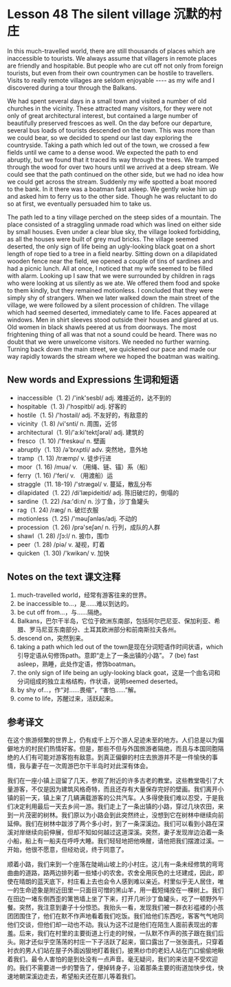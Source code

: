 # Lesson 48 The silent village 沉默的村庄
In this much-travelled world, there are still thousands of places which are inaccessible to tourists. We always assume that villagers in remote places are friendly and hospitable. But people who are cut off not only from foreign tourists, but even from their own countrymen can be hostile to travellers. Visits to really remote villages are seldom enjoyable ---- as my wife and I discovered during a tour through the Balkans.

We had spent several days in a small town and visited a number of old churches in the vicinity. These attracted many visitors, for they were not only of great architectural interest, but contained a large number of beautifully preserved frescoes as well. On the day before our departure, several bus loads of tourists descended on the town. This was more than we could bear, so we decided to spend our last day exploring the countryside. Taking a path which led out of the town, we crossed a few fields until we came to a dense wood. We expected the path to end abruptly, but we found that it traced its way through the trees. We tramped through the wood for over two hours until we arrived at a deep stream. We could see that the path continued on the other side, but we had no idea how we could get across the stream. Suddenly my wife spotted a boat moored to the bank. In it there was a boatman fast asleep. We gently woke him up and asked him to ferry us to the other side. Though he was reluctant to do so at first, we eventually persuaded him to take us.

The path led to a tiny village perched on the steep sides of a mountain. The place consisted of a straggling unmade road which was lined on either side by small houses. Even under a clear blue sky, the village looked forbidding, as all the houses were built of grey mud bricks. The village seemed deserted, the only sign of life being an ugly-looking black goat on a short length of rope tied to a tree in a field nearby. Sitting down on a dilapidated wooden fence near the field, we opened a couple of tins of sardines and had a picnic lunch. All at once, I noticed that my wife seemed to be filled with alarm. Looking up I saw that we were surrounded by children in rags who were looking at us silently as we ate. We offered them food and spoke to them kindly, but they remained motionless. I concluded that they were simply shy of strangers. When we later walked down the main street of the village, we were followed by a silent procession of children. The village which had seemed deserted, immediately came to life. Faces appeared at windows. Men in shirt sleeves stood outside their houses and glared at us. Old women in black shawls peered at us from doorways. The most frightening thing of all was that not a sound could be heard. There was no doubt that we were unwelcome visitors. We needed no further warning. Turning back down the main street, we quickened our pace and made our way rapidly towards the stream where we hoped the boatman was waiting.

## New words and Expressions 生词和短语

* inaccessible（1. 2) /'ink'sesbl/ adj. 难接近的，达不到的
* hospitable（1. 3) /'hɔspitbl/ adj. 好客的
* hostile（1. 5) /'hɔstail/ adj. 不友好的，有敌意的
* vicinity（1. 8) /vi'snti/ n. 周围，近邻
* architectural（1. 9)/'a:ki'tektʃərəl/ adj. 建筑的
* fresco（1. 10) /'freskəu/ n. 壁画
* abruptly（1. 13) /ə'brʌptli/ adv. 突然地，意外地
* tramp（1. 13) /træmp/ v. 徒步行进
* moor（1. 16) /muə/ v. （用绳、链、锚）系（船）
* ferry（1. 16) /'feri/ v. （用渡船）运
* straggle（11. 18-19) /'strægəl/ v. 蔓延，散乱分布
* dilapidated（1. 22) /di'læpideitid/ adj. 陈旧破烂的，倒塌的
* sardine（1. 22) /sa:'di:n/ n. 沙丁鱼，沙丁鱼罐头
* rag（1. 24) /ræg/ n. 破烂衣服
* motionless（1. 25) /'məuʃənləs/adj. 不动的
* procession（1. 26) /prə'seʃən/ n. 行列，成队的人群
* shawl（1. 28) /ʃɔ:l/ n. 披巾，围巾
* peer（1. 28) /piə/ v. 凝视，盯着
* quicken（1. 30) /'kwikən/ v. 加快

## Notes on the text 课文注释

1. much-travelled world，经常有游客往来的世界。
2. be inaccessible to…，是……难以到达的。
3. be cut off from…，与……隔绝。
4. Balkans，巴尔干半岛，它位于欧洲东南部，包括阿尔巴尼亚、保加利亚、希腊、罗马尼亚东南部分、土耳其欧洲部分和前南斯拉夫各州。
5. descend on，突然到来。
6. taking a path which led out of the town是现在分词短语作时间状语，which引导定语从句修饰path。意即“走上了一条出镇的小路”。
7 (be) fast asleep，熟睡，此处作定语，修饰boatman。
8. the only sign of life being an ugly-looking black goat，这是一个由名词和分词组成的独立主格结构，作状语，说明seemed deserted。
9. by shy of…，作“对……畏缩”，“害怕……”解。
10. come to life，苏醒过来，活跃起来。

## 参考译文

在这个旅游频繁的世界上，仍有成千上万个游人足迹未至的地方。人们总是以为偏僻地方的村民们热情好客。但是，那些不但与外国旅游者隔绝，而且与本国同胞隔绝的人们有可能对游客抱有敌意。到真正偏僻的村庄去旅游并不是一件愉快的事情，我与妻子在一次周游巴尔干半岛时对此深有体会。

我们在一座小镇上逗留了几天，参观了附近的许多古老的教堂。这些教堂吸引了大量游客，不仅是因为建筑风格奇特，而且还存有大量保存完好的壁画。我们离开小镇的前一天，镇上来了几辆满载游客的公共汽车。人多得使我们难以忍受，于是我们决定利用最后一天去乡间一游。我们走上了一条出镇的小路，穿过几块农田，来到一片茂密的树林。我们原以为小路会到此突然终止，没想到它在树林中继续向前延伸。我们在树林中跋涉了两个多小时，到了一条深溪边。我们可以看到小路在深溪对岸继续向前伸展，但却不知如何越过这道深溪。突然，妻子发现岸边泊着一条小船，船上有一船夫在呼呼大睡。我们轻轻地把他唤醒，请他把我们摆渡过溪。一开始，他很不愿意，但经劝说，终于同意了。

顺着小路，我们来到一个座落在陡峭山坡上的小村庄。这儿有一条未经修筑的弯弯曲曲的道路，路两边排列着一些矮小的农舍。农舍全用灰色的土坯建成，因此，即使在晴朗的蓝天底下，村庄看上去也会令人感到难以亲近。村里似乎无人居住，唯一的生命迹象是附近田里一只面目可憎的黑山羊，用一截短绳拴在一棵树上。我们在田边一堵东倒西歪的篱笆墙上坐了下来，打开几听沙丁鱼罐头，吃了一顿野外午餐。突然，我注意到妻子十分惊恐。我抬头一看，发现我们被一群衣衫褴褛的小孩团团围住了，他们在默不作声地看着我们吃饭。我们给他们东西吃，客客气气地同他们交谈，但他们却一动也不动。我认为这不过是他们在陌生人面前表现出的害羞。后来，我们在村里的主要街道上行走的时候，一队默不作声的孩子跟在我们后头。刚才还似乎空荡荡的村庄一下子活跃了起来，窗口露出了一张张面孔，只穿着衬衣的男人们站在屋子外面凶狠地盯着我们，披黑纱巾的老妇人站在门口偷偷地瞅着我们。最令人害怕的是到处没有一点声音。毫无疑问，我们的来访是不受欢迎的。我们不需要进一步的警告了，便掉转身子，沿着那条主要的街道加快步伐，快速地朝深溪边走去，希望船夫还在那儿等着我们。
